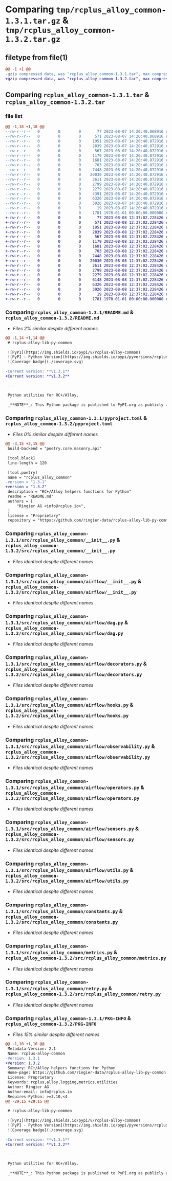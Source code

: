 # Comparing `tmp/rcplus_alloy_common-1.3.1.tar.gz` & `tmp/rcplus_alloy_common-1.3.2.tar.gz`

## filetype from file(1)

```diff
@@ -1 +1 @@
-gzip compressed data, was "rcplus_alloy_common-1.3.1.tar", max compression
+gzip compressed data, was "rcplus_alloy_common-1.3.2.tar", max compression
```

## Comparing `rcplus_alloy_common-1.3.1.tar` & `rcplus_alloy_common-1.3.2.tar`

### file list

```diff
@@ -1,18 +1,18 @@
--rw-r--r--   0        0        0       77 2023-08-07 14:20:40.868916 rcplus_alloy_common-1.3.1/LICENSE
--rw-r--r--   0        0        0      571 2023-08-07 14:20:40.868916 rcplus_alloy_common-1.3.1/README.md
--rw-r--r--   0        0        0     1951 2023-08-07 14:20:40.872916 rcplus_alloy_common-1.3.1/pyproject.toml
--rw-r--r--   0        0        0     2839 2023-08-07 14:20:40.872916 rcplus_alloy_common-1.3.1/src/rcplus_alloy_common/__init__.py
--rw-r--r--   0        0        0      567 2023-08-07 14:20:40.872916 rcplus_alloy_common-1.3.1/src/rcplus_alloy_common/airflow/__init__.py
--rw-r--r--   0        0        0     1179 2023-08-07 14:20:40.872916 rcplus_alloy_common-1.3.1/src/rcplus_alloy_common/airflow/dag.py
--rw-r--r--   0        0        0     1681 2023-08-07 14:20:40.872916 rcplus_alloy_common-1.3.1/src/rcplus_alloy_common/airflow/decorators.py
--rw-r--r--   0        0        0      703 2023-08-07 14:20:40.872916 rcplus_alloy_common-1.3.1/src/rcplus_alloy_common/airflow/hooks.py
--rw-r--r--   0        0        0     7448 2023-08-07 14:20:40.872916 rcplus_alloy_common-1.3.1/src/rcplus_alloy_common/airflow/observability.py
--rw-r--r--   0        0        0    20030 2023-08-07 14:20:40.872916 rcplus_alloy_common-1.3.1/src/rcplus_alloy_common/airflow/operators.py
--rw-r--r--   0        0        0     2611 2023-08-07 14:20:40.872916 rcplus_alloy_common-1.3.1/src/rcplus_alloy_common/airflow/sensors.py
--rw-r--r--   0        0        0     2799 2023-08-07 14:20:40.872916 rcplus_alloy_common-1.3.1/src/rcplus_alloy_common/airflow/utils.py
--rw-r--r--   0        0        0     2279 2023-08-07 14:20:40.872916 rcplus_alloy_common-1.3.1/src/rcplus_alloy_common/constants.py
--rw-r--r--   0        0        0     4391 2023-08-07 14:20:40.872916 rcplus_alloy_common-1.3.1/src/rcplus_alloy_common/logging.py
--rw-r--r--   0        0        0     6326 2023-08-07 14:20:40.872916 rcplus_alloy_common-1.3.1/src/rcplus_alloy_common/metrics.py
--rw-r--r--   0        0        0     3926 2023-08-07 14:20:40.872916 rcplus_alloy_common-1.3.1/src/rcplus_alloy_common/retry.py
--rw-r--r--   0        0        0       19 2023-08-07 14:20:40.872916 rcplus_alloy_common-1.3.1/src/rcplus_alloy_common/version.py
--rw-r--r--   0        0        0     1781 1970-01-01 00:00:00.000000 rcplus_alloy_common-1.3.1/PKG-INFO
+-rw-r--r--   0        0        0       77 2023-08-08 12:37:02.228426 rcplus_alloy_common-1.3.2/LICENSE
+-rw-r--r--   0        0        0      571 2023-08-08 12:37:02.228426 rcplus_alloy_common-1.3.2/README.md
+-rw-r--r--   0        0        0     1951 2023-08-08 12:37:02.228426 rcplus_alloy_common-1.3.2/pyproject.toml
+-rw-r--r--   0        0        0     2839 2023-08-08 12:37:02.228426 rcplus_alloy_common-1.3.2/src/rcplus_alloy_common/__init__.py
+-rw-r--r--   0        0        0      567 2023-08-08 12:37:02.228426 rcplus_alloy_common-1.3.2/src/rcplus_alloy_common/airflow/__init__.py
+-rw-r--r--   0        0        0     1179 2023-08-08 12:37:02.228426 rcplus_alloy_common-1.3.2/src/rcplus_alloy_common/airflow/dag.py
+-rw-r--r--   0        0        0     1681 2023-08-08 12:37:02.228426 rcplus_alloy_common-1.3.2/src/rcplus_alloy_common/airflow/decorators.py
+-rw-r--r--   0        0        0      703 2023-08-08 12:37:02.228426 rcplus_alloy_common-1.3.2/src/rcplus_alloy_common/airflow/hooks.py
+-rw-r--r--   0        0        0     7448 2023-08-08 12:37:02.228426 rcplus_alloy_common-1.3.2/src/rcplus_alloy_common/airflow/observability.py
+-rw-r--r--   0        0        0    20030 2023-08-08 12:37:02.228426 rcplus_alloy_common-1.3.2/src/rcplus_alloy_common/airflow/operators.py
+-rw-r--r--   0        0        0     2611 2023-08-08 12:37:02.228426 rcplus_alloy_common-1.3.2/src/rcplus_alloy_common/airflow/sensors.py
+-rw-r--r--   0        0        0     2799 2023-08-08 12:37:02.228426 rcplus_alloy_common-1.3.2/src/rcplus_alloy_common/airflow/utils.py
+-rw-r--r--   0        0        0     2279 2023-08-08 12:37:02.228426 rcplus_alloy_common-1.3.2/src/rcplus_alloy_common/constants.py
+-rw-r--r--   0        0        0     6148 2023-08-08 12:37:02.228426 rcplus_alloy_common-1.3.2/src/rcplus_alloy_common/logging.py
+-rw-r--r--   0        0        0     6326 2023-08-08 12:37:02.228426 rcplus_alloy_common-1.3.2/src/rcplus_alloy_common/metrics.py
+-rw-r--r--   0        0        0     3926 2023-08-08 12:37:02.228426 rcplus_alloy_common-1.3.2/src/rcplus_alloy_common/retry.py
+-rw-r--r--   0        0        0       19 2023-08-08 12:37:02.228426 rcplus_alloy_common-1.3.2/src/rcplus_alloy_common/version.py
+-rw-r--r--   0        0        0     1781 1970-01-01 00:00:00.000000 rcplus_alloy_common-1.3.2/PKG-INFO
```

### Comparing `rcplus_alloy_common-1.3.1/README.md` & `rcplus_alloy_common-1.3.2/README.md`

 * *Files 2% similar despite different names*

```diff
@@ -1,14 +1,14 @@
 # rcplus-alloy-lib-py-common
 
 ![PyPI](https://img.shields.io/pypi/v/rcplus-alloy-common)
 ![PyPI - Python Version](https://img.shields.io/pypi/pyversions/rcplus-alloy-common)
 ![Coverage badge](./coverage.svg)
 
-Current version: **v1.3.1**
+Current version: **v1.3.2**
 
 ---
 
 Python utilities for RC+/Alloy.
 
 _**NOTE**_: This Python package is published to PyPI.org as publicly available package.
```

### Comparing `rcplus_alloy_common-1.3.1/pyproject.toml` & `rcplus_alloy_common-1.3.2/pyproject.toml`

 * *Files 0% similar despite different names*

```diff
@@ -3,15 +3,15 @@
 build-backend = "poetry.core.masonry.api"
 
 [tool.black]
 line-length = 120
 
 [tool.poetry]
 name = "rcplus_alloy_common"
-version = "1.3.1"
+version = "1.3.2"
 description = "RC+/Alloy helpers functions for Python"
 readme = "README.md"
 authors = [
     "Ringier AG <info@rcplus.io>",
 ]
 license = "Proprietary"
 repository = "https://github.com/ringier-data/rcplus-alloy-lib-py-common"
```

### Comparing `rcplus_alloy_common-1.3.1/src/rcplus_alloy_common/__init__.py` & `rcplus_alloy_common-1.3.2/src/rcplus_alloy_common/__init__.py`

 * *Files identical despite different names*

### Comparing `rcplus_alloy_common-1.3.1/src/rcplus_alloy_common/airflow/__init__.py` & `rcplus_alloy_common-1.3.2/src/rcplus_alloy_common/airflow/__init__.py`

 * *Files identical despite different names*

### Comparing `rcplus_alloy_common-1.3.1/src/rcplus_alloy_common/airflow/dag.py` & `rcplus_alloy_common-1.3.2/src/rcplus_alloy_common/airflow/dag.py`

 * *Files identical despite different names*

### Comparing `rcplus_alloy_common-1.3.1/src/rcplus_alloy_common/airflow/decorators.py` & `rcplus_alloy_common-1.3.2/src/rcplus_alloy_common/airflow/decorators.py`

 * *Files identical despite different names*

### Comparing `rcplus_alloy_common-1.3.1/src/rcplus_alloy_common/airflow/hooks.py` & `rcplus_alloy_common-1.3.2/src/rcplus_alloy_common/airflow/hooks.py`

 * *Files identical despite different names*

### Comparing `rcplus_alloy_common-1.3.1/src/rcplus_alloy_common/airflow/observability.py` & `rcplus_alloy_common-1.3.2/src/rcplus_alloy_common/airflow/observability.py`

 * *Files identical despite different names*

### Comparing `rcplus_alloy_common-1.3.1/src/rcplus_alloy_common/airflow/operators.py` & `rcplus_alloy_common-1.3.2/src/rcplus_alloy_common/airflow/operators.py`

 * *Files identical despite different names*

### Comparing `rcplus_alloy_common-1.3.1/src/rcplus_alloy_common/airflow/sensors.py` & `rcplus_alloy_common-1.3.2/src/rcplus_alloy_common/airflow/sensors.py`

 * *Files identical despite different names*

### Comparing `rcplus_alloy_common-1.3.1/src/rcplus_alloy_common/airflow/utils.py` & `rcplus_alloy_common-1.3.2/src/rcplus_alloy_common/airflow/utils.py`

 * *Files identical despite different names*

### Comparing `rcplus_alloy_common-1.3.1/src/rcplus_alloy_common/constants.py` & `rcplus_alloy_common-1.3.2/src/rcplus_alloy_common/constants.py`

 * *Files identical despite different names*

### Comparing `rcplus_alloy_common-1.3.1/src/rcplus_alloy_common/metrics.py` & `rcplus_alloy_common-1.3.2/src/rcplus_alloy_common/metrics.py`

 * *Files identical despite different names*

### Comparing `rcplus_alloy_common-1.3.1/src/rcplus_alloy_common/retry.py` & `rcplus_alloy_common-1.3.2/src/rcplus_alloy_common/retry.py`

 * *Files identical despite different names*

### Comparing `rcplus_alloy_common-1.3.1/PKG-INFO` & `rcplus_alloy_common-1.3.2/PKG-INFO`

 * *Files 15% similar despite different names*

```diff
@@ -1,10 +1,10 @@
 Metadata-Version: 2.1
 Name: rcplus-alloy-common
-Version: 1.3.1
+Version: 1.3.2
 Summary: RC+/Alloy helpers functions for Python
 Home-page: https://github.com/ringier-data/rcplus-alloy-lib-py-common
 License: Proprietary
 Keywords: rcplus,alloy,logging,metrics,utilities
 Author: Ringier AG
 Author-email: info@rcplus.io
 Requires-Python: >=3.10,<4
@@ -29,15 +29,15 @@
 
 # rcplus-alloy-lib-py-common
 
 ![PyPI](https://img.shields.io/pypi/v/rcplus-alloy-common)
 ![PyPI - Python Version](https://img.shields.io/pypi/pyversions/rcplus-alloy-common)
 ![Coverage badge](./coverage.svg)
 
-Current version: **v1.3.1**
+Current version: **v1.3.2**
 
 ---
 
 Python utilities for RC+/Alloy.
 
 _**NOTE**_: This Python package is published to PyPI.org as publicly available package.
```

